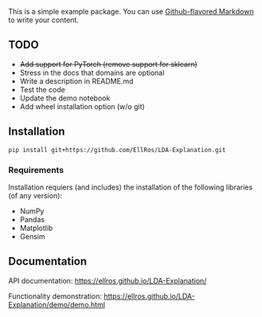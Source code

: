 This is a simple example package. You can use
[Github-flavored Markdown](https://guides.github.com/features/mastering-markdown/)
to write your content.

## **TODO**
* ~~Add support for PyTorch (remove support for sklearn)~~
* Stress in the docs that domains are optional
* Write a description in README.md
* Test the code
* Update the demo notebook
* Add wheel installation option (w/o git)

## Installation
`pip install git+https://github.com/EllRos/LDA-Explanation.git`

### Requirements
Installation requiers (and includes) the installation of the following libraries (of any version):
* NumPy
* Pandas
* Matplotlib
* Gensim

## Documentation
API documentation: https://ellros.github.io/LDA-Explanation/

Functionality demonstration: https://ellros.github.io/LDA-Explanation/demo/demo.html
